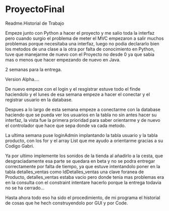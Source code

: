 # ProyectoFinal

Readme.Historial de Trabajo


Empeze junto con Python a hacer el proyecto y me salio toda la interfaz pero cuando surgio el problema de meter el MVC empezaron a salir muchos problemas porque necesitaba una interfaz, luego no podia declararlo bien los metodos de una clase a la otra por falta de conocimiento en Python, tuve que manejarme de nuevo con el Proyecto no desde 0 ya que sabia mas o menos que hacer empezando de nuevo en Java.

2 semanas para la entrega.

Version Alpha....

De nuevo empeze con el login y el resgistrar estuve todo el finde haciendolo y el lunes de esa semana empeze a hacer el conectar y el registrar usuario en la database.

Despues a lo largo de esta semana empeze a conectarme con la database haciendo que se pueda ver los usuarios en la tabla no sin antes hacer su interfaz, la vista fue la primera prioridad para saber orientarme y de nuevo el controlador que hace que sepa donde va cada metodo.

La ultima semana puse loginAdmin implantando la tabla usuario y la tabla producto, con los for y el array List que me ayudo a orientarme gracias a su Codigo Gabri.

Ya por ultimo implemente los sonidos de la tienda al añadirlo a la cesta, que desgraciadamente esa parte se quedara en beta y no se podra entregar correctamente por falta de tiempo, ya que estuve intentandolo poner en la tabla detalles_ventas como IdDetalles_ventas una clave foranea de Producto, detalles_ventas estaba vacio pero donde tenia mas problemas era en la consulta con el constraint intentare hacerlo porque la entrega todavia no se ha cerrado...

Hasta ahora todo eso ha sido el procedimiento, de mi programa el historial de cosas que he hech construyendolo por GUI y por Code.
